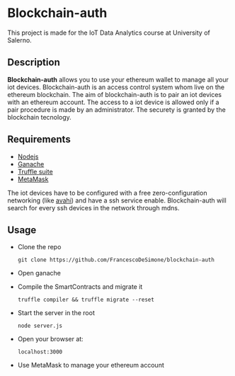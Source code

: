 # Blockchain-auth

This project is made for the IoT Data Analytics course at University of Salerno.

## Description

**Blockchain-auth** allows you to use your ethereum wallet to manage all your iot devices. 
Blockchain-auth is an access control system whom live on the ethereum blockchain.
The aim of blockchain-auth is to pair an iot devices with an ethereum account. 
The access to a iot device is allowed only if a pair procedure is made by an administrator.
The securety is granted by the blockchain tecnology.

## Requirements
 - [Nodejs](https://nodejs.org/en/)
 - [Ganache](https://www.trufflesuite.com/ganache)
 - [Truffle suite](https://www.trufflesuite.com/docs/truffle/overview)
 - [MetaMask](https://metamask.io/)
 
The iot devices have to be configured with a free zero-configuration networking (like [avahi](https://www.avahi.org/)) and have a ssh service enable.
Blockchain-auth will search for every ssh devices in the network through mdns.  
 
## Usage

- Clone the repo

  ```git clone https://github.com/FrancescoDeSimone/blockchain-auth```

- Open ganache

- Compile the SmartContracts and migrate it

  ```truffle compiler && truffle migrate --reset```

- Start the server in the root
  
   ```node server.js```

- Open your browser at:

  ```localhost:3000```

- Use MetaMask to manage your ethereum account
